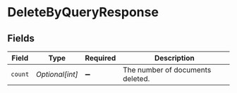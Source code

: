 # DeleteByQueryResponse


## Fields

| Field                            | Type                             | Required                         | Description                      |
| -------------------------------- | -------------------------------- | -------------------------------- | -------------------------------- |
| `count`                          | *Optional[int]*                  | :heavy_minus_sign:               | The number of documents deleted. |